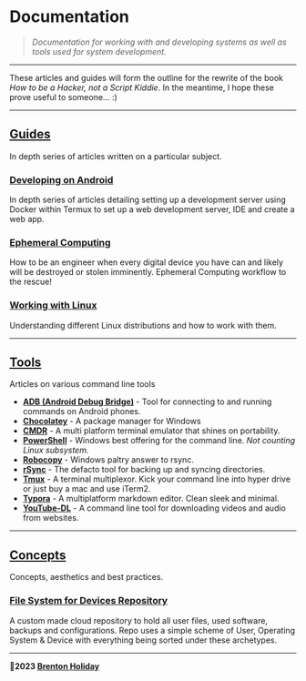 # Documentation

> *Documentation for working with and developing systems as well as tools used for system development.*

---

These articles and guides will form the outline for the rewrite of the book *How to be a Hacker, not a Script Kiddie*. In the meantime, I hope these prove useful to someone... :)

***

## [Guides](./guides)

In depth series of articles written on a particular subject.

### [__Developing on Android__](./guides/developing-on-android)

In depth series of articles detailing setting up a development server using Docker within Termux to set up a web development server, IDE and create a web app.

### [Ephemeral Computing](./guides/ephemeral-computing)

How to be an engineer when every digital device you have can and likely will be destroyed or stolen imminently. Ephemeral Computing workflow to the rescue!

### [Working with Linux](./guides/working-with-linux)

Understanding different Linux distributions and how to work with them.

***

## [Tools](./tools)

Articles on various command line tools

- **[ADB (Android Debug Bridge)](./tools/adb.md)** - Tool for connecting to and running commands on Android phones.
- **[Chocolatey](./tools/chocolatey-package-manager.md)** - A package manager for Windows
- **[CMDR](./tools/cmder.md)** - A multi platform terminal emulator that shines on portability.
- **[PowerShell](./tools/powershell.md)** - Windows best offering for the command line. *Not counting Linux subsystem.*
- **[Robocopy](./tools/robocopy.md)** - Windows paltry answer to rsync.
- **[rSync](./tools/rsync.md)** - The defacto tool for backing up and syncing directories.
- **[Tmux](./tools/tmux.md)** - A terminal multiplexor. Kick your command line into hyper drive or just buy a mac and use iTerm2.
- **[Typora](./tools/typora.md)** - A multiplatform markdown editor. Clean sleek and minimal.
- **[YouTube-DL](./tools/youtube-dl.md)** - A command line tool for downloading videos and audio from websites.

***

## [Concepts](./concepts/README.md)

Concepts, aesthetics and best practices.

### [File System for Devices Repository](./concepts/file-system-repository/README.md)

A custom made cloud repository to hold all user files, used software, backups and configurations. Repo uses a simple scheme of User, Operating System & Device with everything being sorted under these archetypes.

***

**🤍2023 [Brenton Holiday](https://allmylinks.com/8rents)**
